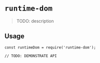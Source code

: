 # `runtime-dom`

> TODO: description

## Usage

```
const runtimeDom = require('runtime-dom');

// TODO: DEMONSTRATE API
```
